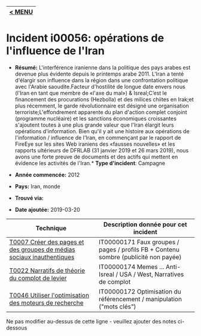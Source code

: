 |[< MENU](../README.md)|
|---|
# Incident i00056: opérations de l'influence de l'Iran

* **Résumé:** L'interférence iranienne dans la politique des pays arabes est devenue plus évidente depuis le printemps arabe 2011. L'Iran a tenté d'élargir son influence dans la région dans une confrontation politique avec l'Arabie saoudite.Facteur d'hostilité de longue date envers nous (l'Iran en tant que membre de «l'axe du mal») & Isreal;C’est le financement des procurations (Hezbolla) et des milices chiites en Irak;et plus récemment, le garde révolutionnaire est désigné une organisation terroriste;L'effondrement apparente du plan d'action complet conjoint (programme nucléaire) et les sanctions économiques croissantes s'ajoutent toutes à une plus grande valeur que l'Iran élargit leurs opérations d'information.
Bien qu'il y ait une histoire aux opérations de l'information / influence de l'Iran, en commençant par le rapport de FireEye sur les sites Web iraniens des «fausses nouvelles» et les rapports ultérieurs de DFRLAB (31 janvier 2019 et 26 mars 2019), nous avons une forte preuve de documents et des actifs qui mettent en évidence les activités de l'Iran.* **Type d'incident**: Campagne

* **Année commencée:** 2012

* **Pays:** Iran, monde

* **Trouvé via:**

* **Date ajoutée:** 2019-03-20
 

|Technique |Description donnée pour cet incident |
|--------- |------------------------- |
|[T0007 Créer des pages et des groupes de médias sociaux inauthentiques](../../generated_pages/techniques/T0007.md) |IT00000171 Faux groupes / pages / profils FB + Contenu sombre (publicité non payée) |
|[T0022 Narratifs de théorie du complot de levier](../../generated_pages/techniques/T0022.md) |IT00000174 Memes ... Anti-Isreal / USA / West, Narratives de complot |
|[T0046 Utiliser l'optimisation des moteurs de recherche](../../generated_pages/techniques/T0046.md) |IT00000172 Optimisation du référencement / manipulation ("mots clés") |


Ne pas modifier au-dessus de cette ligne - veuillez ajouter des notes ci-dessous